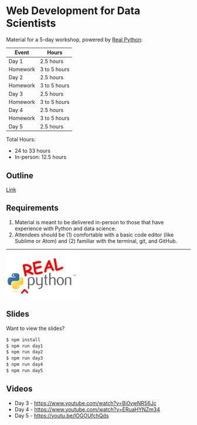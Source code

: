 # Web Development for Data Scientists

Material for a 5-day workshop, powered by [Real Python](https://realpython.com):

| Event    | Hours         |
|----------|---------------|
| Day 1    | 2.5 hours     |
| Homework | 3 to 5 hours  |
| Day 2    | 2.5 hours     |
| Homework | 3 to 5 hours  |
| Day 3    | 2.5 hours     |
| Homework | 3 to 5 hours  |
| Day 4    | 2.5 hours     |
| Homework | 3 to 5 hours  |
| Day 5    | 2.5 hours     |

Total Hours:

- 24 to 33 hours
- In-person: 12.5 hours

## Outline

[Link](outline.md)

## Requirements

1. Material is meant to be delivered in-person to those that have experience with Python and data science.
1. Attendees should be (1) comfortable with a basic code editor (like Sublime or Atom) and (2) familiar with the terminal, git, and GitHub.

---

<img src="./slides/images/realpython_logo.png" style="max-width:200px;background:none;border:none;box-shadow:none;">

## Slides

Want to view the slides?

```sh
$ npm install
$ npm run day1
$ npm run day2
$ npm run day3
$ npm run day4
$ npm run day5
```

## Videos

- Day 3 - https://www.youtube.com/watch?v=Bi0vwNR56Jc
- Day 4 - https://www.youtube.com/watch?v=ERuaHYNZm34
- Day 5 - https://youtu.be/lOGOUfchQds
